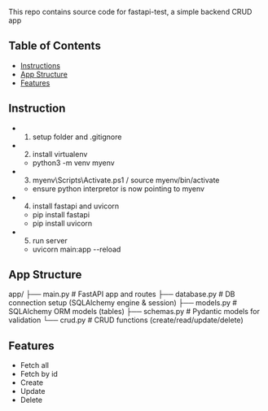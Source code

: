 This repo contains source code for fastapi-test, a simple backend CRUD app

## Table of Contents

- [Instructions](#Instructions)
- [App Structure](#AppStructure)
- [Features](#Features)

## Instruction

- 1. setup folder and .gitignore
- 2. install virtualenv
  - python3 -m venv myenv 
- 3. myenv\Scripts\Activate.ps1 / source myenv/bin/activate
  - ensure python interpretor is now pointing to myenv
- 4. install fastapi and uvicorn
  - pip install fastapi
  - pip install uvicorn 
- 5. run server 
  - uvicorn main:app --reload

 ## App Structure

app/
 ├── main.py          # FastAPI app and routes
 ├── database.py      # DB connection setup (SQLAlchemy engine & session)
 ├── models.py        # SQLAlchemy ORM models (tables)
 ├── schemas.py       # Pydantic models for validation
 └── crud.py          # CRUD functions (create/read/update/delete)


 ## Features

 - Fetch all
 - Fetch by id
 - Create 
 - Update
 - Delete
 